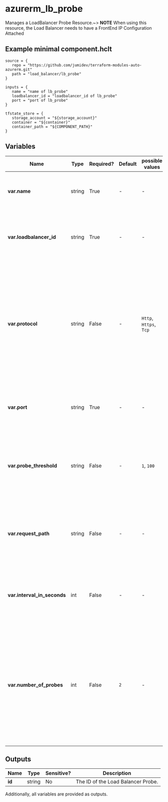 # azurerm_lb_probe

Manages a LoadBalancer Probe Resource.~> **NOTE** When using this resource, the Load Balancer needs to have a FrontEnd IP Configuration Attached

## Example minimal component.hclt

```hcl
source = {
   repo = "https://github.com/jumidev/terraform-modules-auto-azurerm.git" 
   path = "load_balancer/lb_probe" 
}

inputs = {
   name = "name of lb_probe" 
   loadbalancer_id = "loadbalancer_id of lb_probe" 
   port = "port of lb_probe" 
}

tfstate_store = {
   storage_account = "${storage_account}" 
   container = "${container}" 
   container_path = "${COMPONENT_PATH}" 
}

```

## Variables

| Name | Type | Required? |  Default  |  possible values |  Description |
| ---- | ---- | --------- |  ----------- | ----------- | ----------- |
| **var.name** | string | True | -  |  -  |  Specifies the name of the Probe. Changing this forces a new resource to be created. | 
| **var.loadbalancer_id** | string | True | -  |  -  |  The ID of the LoadBalancer in which to create the NAT Rule. Changing this forces a new resource to be created. | 
| **var.protocol** | string | False | -  |  `Http`, `Https`, `Tcp`  |  Specifies the protocol of the end point. Possible values are `Http`, `Https` or `Tcp`. If TCP is specified, a received ACK is required for the probe to be successful. If HTTP is specified, a 200 OK response from the specified URI is required for the probe to be successful. | 
| **var.port** | string | True | -  |  -  |  Port on which the Probe queries the backend endpoint. Possible values range from 1 to 65535, inclusive. | 
| **var.probe_threshold** | string | False | -  |  `1`, `100`  |  The number of consecutive successful or failed probes that allow or deny traffic to this endpoint. Possible values range from `1` to `100`. The default value is `1`. | 
| **var.request_path** | string | False | -  |  -  |  The URI used for requesting health status from the backend endpoint. Required if protocol is set to `Http` or `Https`. Otherwise, it is not allowed. | 
| **var.interval_in_seconds** | int | False | -  |  -  |  The interval, in seconds between probes to the backend endpoint for health status. The default value is 15, the minimum value is 5. | 
| **var.number_of_probes** | int | False | `2`  |  -  |  The number of failed probe attempts after which the backend endpoint is removed from rotation. Default to `2`. NumberOfProbes multiplied by intervalInSeconds value must be greater or equal to 10.Endpoints are returned to rotation when at least one probe is successful. | 



## Outputs

| Name | Type | Sensitive? | Description |
| ---- | ---- | --------- | --------- |
| **id** | string | No  | The ID of the Load Balancer Probe. | 

Additionally, all variables are provided as outputs.
